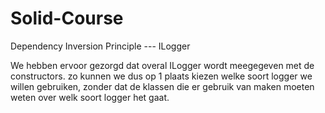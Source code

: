# Solid-Course
Dependency Inversion Principle --- ILogger

We hebben ervoor gezorgd dat overal ILogger wordt meegegeven met de constructors.
zo kunnen we dus op 1 plaats kiezen welke soort logger we willen gebruiken, zonder dat de klassen die er gebruik van maken moeten weten over welk soort logger het gaat.